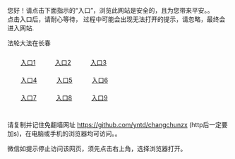 您好！请点击下面指示的“入口”，浏览此网站是安全的，且为您带来平安。。 <br/>
点击入口后，请耐心等待， 过程中可能会出现无法打开的提示，请忽略，最终会进入网站. </br>

法轮大法在长春<br/>
<div style="padding:10px"><a style="margin:20px" target="_blank" href="https://d2zqxgnxe5xqpm.cloudfront.net/2Qpsp?fxcbrr" id="ccLink1" rel="nofollow">入口1</a> <a target="_blank" style="margin:20px" href="https://d1xhgpjpfj7paz.cloudfront.net/2Qpsp?wxxors" id="ccLink2" rel="nofollow">入口2</a> <a style="margin:20px" target="_blank" href="https://dyr1d2a9uk8yy.cloudfront.net/2Qpsp?zeixug" id="ccLink3" rel="nofollow">入口3</a></div>

<div style="padding:10px" ><a style="margin:20px" target="_blank" href="https://d2zqxgnxe5xqpm.cloudfront.net/2Qpsp?fxcbrr" id="ccLink4" rel="nofollow">入口4</a> <a style="margin:20px" href="https://d1xhgpjpfj7paz.cloudfront.net/2Qpsp?wxxors" target="_blank" id="ccLink5" rel="nofollow">入口5</a> <a style="margin:20px" href="https://dyr1d2a9uk8yy.cloudfront.net/2Qpsp?zeixug" target="_blank" id="ccLink6" rel="nofollow">入口6</a></div>

<div style="padding:10px"><a style="margin:20px" target="_blank" href="https://d2zqxgnxe5xqpm.cloudfront.net/2Qpsp?fxcbrr" id="ccLink7" rel="nofollow">入口7</a> <a style="margin:20px" href="https://d1xhgpjpfj7paz.cloudfront.net/2Qpsp?wxxors" target="_blank" id="ccLink8" rel="nofollow">入口8</a> <a style="margin:20px" target="_blank" href="https://dyr1d2a9uk8yy.cloudfront.net/2Qpsp?zeixug" id="ccLink9" rel="nofollow">入口9</a></div>

<br/>



请复制并记住免翻墙网址 https://github.com/yntd/changchunzx (http后一定要加s)，在电脑或手机的浏览器均可访问。。<br/>

微信如提示停止访问该网页，须先点击右上角，选择浏览器打开。
